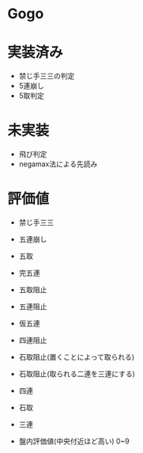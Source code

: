 # Gogo

# 実装済み

+ 禁じ手三三の判定
+ 5連崩し
+ 5取判定

# 未実装

+ 飛び判定
+ negamax法による先読み

# 評価値

+ 禁じ手三三
+ 五連崩し

+ 五取
+ 完五連

+ 五取阻止
+ 五連阻止

+ 仮五連

+ 四連阻止

+ 石取阻止(置くことによって取られる)
+ 石取阻止(取られる二連を三連にする)
+ 四連
+ 石取
+ 三連
+ 盤内評価値(中央付近ほど高い) 0~9
